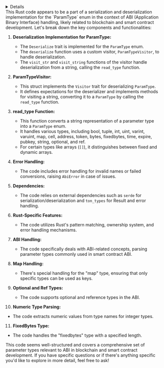 <details>
  <summmary>
    
    Source Code
    
  </summmary>
  
  ```Rust
/*
* Copyright (C) 2019-2021 TON Labs. All Rights Reserved.
*
* Licensed under the SOFTWARE EVALUATION License (the "License"); you may not use
* this file except in compliance with the License.
*
* Unless required by applicable law or agreed to in writing, software
* distributed under the License is distributed on an "AS IS" BASIS,
* WITHOUT WARRANTIES OR CONDITIONS OF ANY KIND, either express or implied.
* See the License for the specific TON DEV software governing permissions and
* limitations under the License.
*/

//! Function and event param types.

use crate::{AbiError, Param};
use crate::contract::{AbiVersion, ABI_VERSION_1_0, ABI_VERSION_2_0, ABI_VERSION_2_1, ABI_VERSION_2_4};
use std::fmt;

use ton_types::{error, Result};

/// Function and event param types.
#[derive(Debug, Clone, PartialEq, Eq)]
pub enum ParamType {
    /// uint<M>: unsigned integer type of M bits.
    Uint(usize),
    /// int<M>: signed integer type of M bits.
    Int(usize),
    /// varuint<M>: variable length unsigned integer type of maximum M bytes.
    VarUint(usize),
    /// varint<M>: variable length integer type of maximum M bytes.
    VarInt(usize),
    /// bool: boolean value.
    Bool,
    /// Tuple: several values combined into tuple.
    Tuple(Vec<Param>),
    /// T[]: dynamic array of elements of the type T.
    Array(Box<ParamType>),
    /// T[k]: dynamic array of elements of the type T.
    FixedArray(Box<ParamType>, usize),
    /// cell - tree of cells
    Cell,
    /// hashmap - values dictionary
    Map(Box<ParamType>, Box<ParamType>),
    /// TON message address
    Address,
    /// byte array
    Bytes,
    /// fixed size byte array
    FixedBytes(usize),
    /// UTF8 string
    String,
    /// Nanograms
    Token,
    /// Timestamp
    Time,
    /// Message expiration time
    Expire,
    /// Public key
    PublicKey,
    /// Optional parameter
    Optional(Box<ParamType>),
    /// Parameter stored in reference
    Ref(Box<ParamType>),
}

impl fmt::Display for ParamType {
    fn fmt(&self, f: &mut fmt::Formatter) -> fmt::Result {
        write!(f, "{}", self.type_signature())
    }
}

impl ParamType {
    /// Returns type signature according to ABI specification
    pub fn type_signature(&self) -> String {
        match self {
            ParamType::Uint(size) => format!("uint{}", size),
            ParamType::Int(size) => format!("int{}", size),
            ParamType::VarUint(size) => format!("varuint{}", size),
            ParamType::VarInt(size) => format!("varint{}", size),
            ParamType::Bool => "bool".to_owned(),
            ParamType::Tuple(params) => {
                let mut signature = "".to_owned();
                for param in params {
                    signature += ",";
                    signature += &param.kind.type_signature();
                }
                signature.replace_range(..1, "(");
                signature + ")"
            }
            ParamType::Array(ref param_type) => format!("{}[]", param_type.type_signature()),
            ParamType::FixedArray(ref param_type, size) => {
                format!("{}[{}]", param_type.type_signature(), size)
            }
            ParamType::Cell => "cell".to_owned(),
            ParamType::Map(key_type, value_type) => format!(
                "map({},{})",
                key_type.type_signature(),
                value_type.type_signature()
            ),
            ParamType::Address => format!("address"),
            ParamType::Bytes => format!("bytes"),
            ParamType::FixedBytes(size) => format!("fixedbytes{}", size),
            ParamType::String => format!("string"),
            ParamType::Token => format!("gram"),
            ParamType::Time => format!("time"),
            ParamType::Expire => format!("expire"),
            ParamType::PublicKey => format!("pubkey"),
            ParamType::Optional(ref param_type) => {
                format!("optional({})", param_type.type_signature())
            }
            ParamType::Ref(ref param_type) => format!("ref({})", param_type.type_signature()),
        }
    }

    pub fn set_components(&mut self, components: Vec<Param>) -> Result<()> {
        match self {
            ParamType::Tuple(params) => {
                if components.len() == 0 {
                    Err(error!(AbiError::EmptyComponents))
                } else {
                    Ok(*params = components)
                }
            }
            ParamType::Array(array_type) => array_type.set_components(components),
            ParamType::FixedArray(array_type, _) => array_type.set_components(components),
            ParamType::Map(_, value_type) => value_type.set_components(components),
            ParamType::Optional(inner_type) => inner_type.set_components(components),
            ParamType::Ref(inner_type) => inner_type.set_components(components),
            _ => {
                if components.len() != 0 {
                    Err(error!(AbiError::UnusedComponents))
                } else {
                    Ok(())
                }
            }
        }
    }

    /// Check if parameter type is supoorted in particular ABI version
    pub fn is_supported(&self, abi_version: &AbiVersion) -> bool {
        match self {
            ParamType::Time | ParamType::Expire | ParamType::PublicKey => {
                abi_version >= &ABI_VERSION_2_0
            }
            ParamType::String
            | ParamType::Optional(_)
            | ParamType::VarInt(_)
            | ParamType::VarUint(_) => abi_version >= &ABI_VERSION_2_1,
            ParamType::Ref(_) => abi_version >= &ABI_VERSION_2_4,
            _ => abi_version >= &ABI_VERSION_1_0,
        }
    }
}


  ```
</details>
This Rust code appears to be a part of a serialization and deserialization implementation for the `ParamType` enum in the context of ABI (Application Binary Interface) handling, likely related to blockchain and smart contract development. Let's break down the key components and functionalities:

1. **Deserialization Implementation for ParamType:**
   - The `Deserialize` trait is implemented for the `ParamType` enum.
   - The `deserialize` function uses a custom visitor, `ParamTypeVisitor`, to handle deserialization.
   - The `visit_str` and `visit_string` functions of the visitor handle deserialization from a string, calling the `read_type` function.

2. **ParamTypeVisitor:**
   - This struct implements the `Visitor` trait for deserializing `ParamType`.
   - It defines expectations for the deserializer and implements methods for visiting a string, converting it to a `ParamType` by calling the `read_type` function.

3. **read_type Function:**
   - This function converts a string representation of a parameter type into a `ParamType` enum.
   - It handles various types, including bool, tuple, int, uint, varint, varuint, map, cell, address, token, bytes, fixedbytes, time, expire, pubkey, string, optional, and ref.
   - For certain types like arrays (`[]`), it distinguishes between fixed and dynamic arrays.

4. **Error Handling:**
   - The code includes error handling for invalid names or failed conversions, raising `AbiError` in case of issues.

5. **Dependencies:**
   - The code relies on external dependencies such as `serde` for serialization/deserialization and `ton_types` for Result and error handling.

6. **Rust-Specific Features:**
   - The code utilizes Rust's pattern matching, ownership system, and error handling mechanisms.

7. **ABI Handling:**
   - The code specifically deals with ABI-related concepts, parsing parameter types commonly used in smart contract ABI.

8. **Map Handling:**
   - There's special handling for the "map" type, ensuring that only specific types can be used as keys.

9. **Optional and Ref Types:**
   - The code supports optional and reference types in the ABI.

10. **Numeric Type Parsing:**
   - The code extracts numeric values from type names for integer types.

11. **FixedBytes Type:**
   - The code handles the "fixedbytes" type with a specified length.

This code seems well-structured and covers a comprehensive set of parameter types relevant to ABI in blockchain and smart contract development. If you have specific questions or if there's anything specific you'd like to explore in more detail, feel free to ask!
